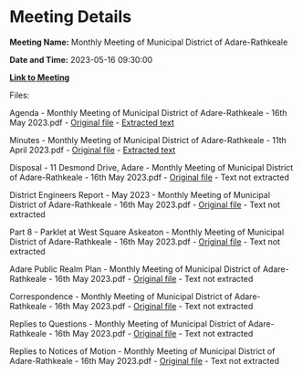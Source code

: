 # Meeting Details

**Meeting Name:** Monthly Meeting of Municipal District of Adare-Rathkeale

**Date and Time:** 2023-05-16 09:30:00

**[Link to Meeting](https://www.limerick.ie/council/whats-on/monthly-meeting-of-municipal-district-of-adare-rathkeale-91)**

Files: 

Agenda - Monthly Meeting of Municipal District of Adare-Rathkeale - 16th May 2023.pdf - [Original file](https://www.limerick.ie/sites/default/files/media/documents/2023-05/00-Agenda-Monthly-Meeting-of-Municipal-District-of-Adare-Rathkeale-16th-May-2023.pdf) - [Extracted text](./Agenda%20-%20Monthly%20Meeting%20of%20Municipal%20District%20of%20Adare-Rathkeale%20-%2016th%20May%202023.md)

Minutes - Monthly Meeting of Municipal District of Adare-Rathkeale - 11th April 2023.pdf - [Original file](https://www.limerick.ie/sites/default/files/media/documents/2023-05/01-Minutes-Monthly-Meeting-of-Municipal-District-of-Adare-Rathkeale-11th-April-2023.pdf) - [Extracted text](./Minutes%20-%20Monthly%20Meeting%20of%20Municipal%20District%20of%20Adare-Rathkeale%20-%2011th%20April%202023.md)

Disposal - 11 Desmond Drive, Adare - Monthly Meeting of Municipal District of Adare-Rathkeale - 16th May 2023.pdf - [Original file](https://www.limerick.ie/sites/default/files/media/documents/2023-05/02-Disposal-11-Desmond-Drive-Adare-Monthly-Meeting-of-Municipal-District-of-Adare-Rathkeale-16th-May-2023.pdf) - Text not extracted

District Engineers Report - May 2023 - Monthly Meeting of Municipal District of Adare-Rathkeale - 16th May 2023.pdf - [Original file](https://www.limerick.ie/sites/default/files/media/documents/2023-05/03-District-Engineers-Report-May-2023-Monthly-Meeting-of-Municipal-District-of-Adare-Rathkeale-16th-May-2023.pdf) - Text not extracted

Part 8 - Parklet at West Square Askeaton - Monthly Meeting of Municipal District of Adare-Rathkeale - 16th May 2023.pdf - [Original file](https://www.limerick.ie/sites/default/files/media/documents/2023-05/04-Part-VIII-Parklet-at-West-Square-Askeaton-Monthly-Meeting-of-Municipal-District-of-Adare-Rathkeale-16th-May-2023.pdf) - Text not extracted

Adare Public Realm Plan - Monthly Meeting of Municipal District of Adare-Rathkeale - 16th May 2023.pdf - [Original file](https://www.limerick.ie/sites/default/files/media/documents/2023-05/05-Adare-Public-Realm-Plan-Monthly-Meeting-of-Municipal-District-of-Adare-Rathkeale-16th-May-2023.pdf) - Text not extracted

Correspondence - Monthly Meeting of Municipal District of Adare-Rathkeale - 16th May 2023.pdf - [Original file](https://www.limerick.ie/sites/default/files/media/documents/2023-05/16-Correspondence-Monthly-Meeting-of-Municipal-District-of-Adare-Rathkeale-16th-May-2023.pdf) - Text not extracted

Replies to Questions - Monthly Meeting of Municipal District of Adare-Rathkeale - 16th May 2023.pdf - [Original file](https://www.limerick.ie/sites/default/files/media/documents/2023-05/Replies-to-Questions-Monthly-Meeting-of-Municipal-District-of-Adare-Rathkeale-16th-May-2023.pdf) - Text not extracted

Replies to Notices of Motion - Monthly Meeting of Municipal District of Adare-Rathkeale - 16th May 2023.pdf - [Original file](https://www.limerick.ie/sites/default/files/media/documents/2023-05/Replies-to-Notices-of-Motion-Monthly-Meeting-of-Municipal-District-of-Adare-Rathkeale-16th-May-2023.pdf) - Text not extracted

